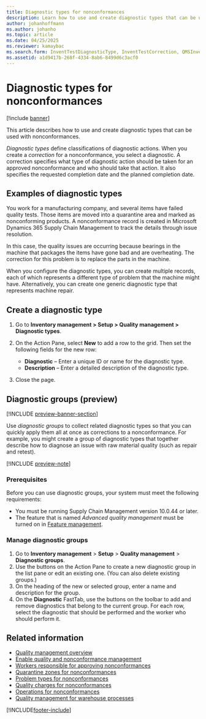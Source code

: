 ```yaml
---
title: Diagnostic types for nonconformances
description: Learn how to use and create diagnostic types that can be used with nonconformances, including examples of diagnostic types.
author: johanhoffmann
ms.author: johanho
ms.topic: article
ms.date: 04/25/2025
ms.reviewer: kamaybac
ms.search.form: InventTestDiagnosticType, InventTestCorrection, QMSInventTestDiagnosticGroup
ms.assetid: a1d9417b-268f-4334-8ab6-8499d6c3acf0
---
```


# Diagnostic types for nonconformances

[!include [banner](../includes/banner.md)]

This article describes how to use and create diagnostic types that can be used with nonconformances.

*Diagnostic types* define classifications of diagnostic actions. When you create a *correction* for a nonconformance, you select a diagnostic. A correction specifies what type of diagnostic action should be taken for an approved nonconformance and who should take that action. It also specifies the requested completion date and the planned completion date.

## Examples of diagnostic types

You work for a manufacturing company, and several items have failed quality tests. Those items are moved into a quarantine area and marked as nonconforming products. A nonconformance record is created in Microsoft Dynamics 365 Supply Chain Management to track the details through issue resolution.

In this case, the quality issues are occurring because bearings in the machine that packages the items have gone bad and are overheating. The correction for this problem is to replace the parts in the machine.

When you configure the diagnostic types, you can create multiple records, each of which represents a different type of problem that the machine might have. Alternatively, you can create one generic diagnostic type that represents machine repair.

## Create a diagnostic type

1. Go to **Inventory management \> Setup \> Quality management \> Diagnostic types**.
1. On the Action Pane, select **New** to add a row to the grid. Then set the following fields for the new row:

    - **Diagnostic** – Enter a unique ID or name for the diagnostic type.
    - **Description** – Enter a detailed description of the diagnostic type.

1. Close the page.

## Diagnostic groups (preview)

[!INCLUDE [preview-banner-section](~/../shared-content/shared/preview-includes/preview-banner-section.md)]
<!-- KFM: Preview until 10.0.45 GA -->

Use *diagnostic groups* to collect related diagnostic types so that you can quickly apply them all at once as corrections to a nonconformance. For example, you might create a group of diagnostic types that together describe how to diagnose an issue with raw material quality (such as repair and retest).

[!INCLUDE [preview-note](~/../shared-content/shared/preview-includes/preview-note-d365.md)]

### Prerequisites

Before you can use diagnostic groups, your system must meet the following requirements:

- You must be running Supply Chain Management version 10.0.44 or later.
- The feature that is named *Advanced quality management* must be turned on in [Feature management](../../fin-ops-core/fin-ops/get-started/feature-management/feature-management-overview.md).

### Manage diagnostic groups

1. Go to **Inventory management** \> **Setup** \> **Quality management** \> **Diagnostic groups**.
1. Use the buttons on the Action Pane to create a new diagnostic group in the list pane or edit an existing one. (You can also delete existing groups.)
1. On the heading of the new or selected group, enter a name and description for the group.
1. On the **Diagnostic** FastTab, use the buttons on the toolbar to add and remove diagnostics that belong to the current group. For each row, select the diagnostic that should be performed and the worker who should perform it.

## Related information

- [Quality management overview](quality-management-processes.md)
- [Enable quality and nonconformance management](enable-quality-management.md)
- [Workers responsible for approving nonconformances](quality-responsible-workers.md)
- [Quarantine zones for nonconformances](quality-quarantine-zones.md)
- [Problem types for nonconformances](quality-problem-types.md)
- [Quality charges for nonconformances](quality-charges.md)
- [Operations for nonconformances](quality-operations.md)
- [Quality management for warehouse processes](quality-management-for-warehouses-processes.md)

[!INCLUDE[footer-include](../../includes/footer-banner.md)]
